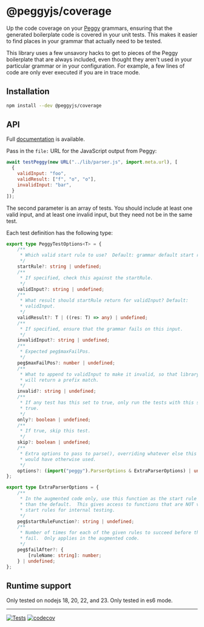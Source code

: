 # @peggyjs/coverage

Up the code coverage on your [Peggy](https://peggyjs.org/) grammars, ensuring
that the generated boilerplate code is covered in your unit tests.  This makes
it easier to find places in your grammar that actually need to be tested.

This library uses a few unsavory hacks to get to pieces of the Peggy boilerplate
that are always included, even thought they aren't used in your particular
grammar or in your configuration.  For example, a few lines of code are only
ever executed if you are in trace mode.

## Installation

```sh
npm install --dev @peggyjs/coverage
```

## API

Full [documentation](https://peggyjs.github.io/coverage/) is available.

Pass in the `file:` URL for the JavaScript output from Peggy:

```js
await testPeggy(new URL("../lib/parser.js", import.meta.url), [
  {
    validInput: "foo",
    validResult: ["f", "o", "o"],
    invalidInput: "bar",
  }
]);
```

The second parameter is an array of tests.  You should include at least one
valid input, and at least one invalid input, but they need not be in the same
test.

Each test definition has the following type:

```ts
export type PeggyTestOptions<T> = {
    /**
     * Which valid start rule to use?  Default: grammar default start rule.
     */
    startRule?: string | undefined;
    /**
     * If specified, check this against the startRule.
     */
    validInput?: string | undefined;
    /**
     * What result should startRule return for validInput? Default:
     * validInput.
     */
    validResult?: T | ((res: T) => any) | undefined;
    /**
     * If specified, ensure that the grammar fails on this input.
     */
    invalidInput?: string | undefined;
    /**
     * Expected peg$maxFailPos.
     */
    peg$maxFailPos?: number | undefined;
    /**
     * What to append to validInput to make it invalid, so that library mode
     * will return a prefix match.
     */
    invalid?: string | undefined;
    /**
     * If any test has this set to true, only run the tests with this set to
     * true.
     */
    only?: boolean | undefined;
    /**
     * If true, skip this test.
     */
    skip?: boolean | undefined;
    /**
     * Extra options to pass to parse(), overriding whatever else this library
     * would have otherwise used.
     */
    options?: (import("peggy").ParserOptions & ExtraParserOptions) | undefined;
};

export type ExtraParserOptions = {
    /**
     * In the augmented code only, use this function as the start rule rather
     * than the default.  This gives access to functions that are NOT valid
     * start rules for internal testing.
     */
    peg$startRuleFunction?: string | undefined;
    /**
     * Number of times for each of the given rules to succeed before they
     * fail.  Only applies in the augmented code.
     */
    peg$failAfter?: {
        [ruleName: string]: number;
    } | undefined;
};
```

## Runtime support

Only tested on nodejs 18, 20, 22, and 23.  Only tested in es6 mode.

---
[![Tests](https://github.com/peggyjs/coverage/actions/workflows/node.js.yml/badge.svg)](https://github.com/peggyjs/coverage/actions/workflows/node.js.yml)
[![codecov](https://codecov.io/gh/peggyjs/coverage/graph/badge.svg?token=KIIAM551FQ)](https://codecov.io/gh/peggyjs/coverage)
